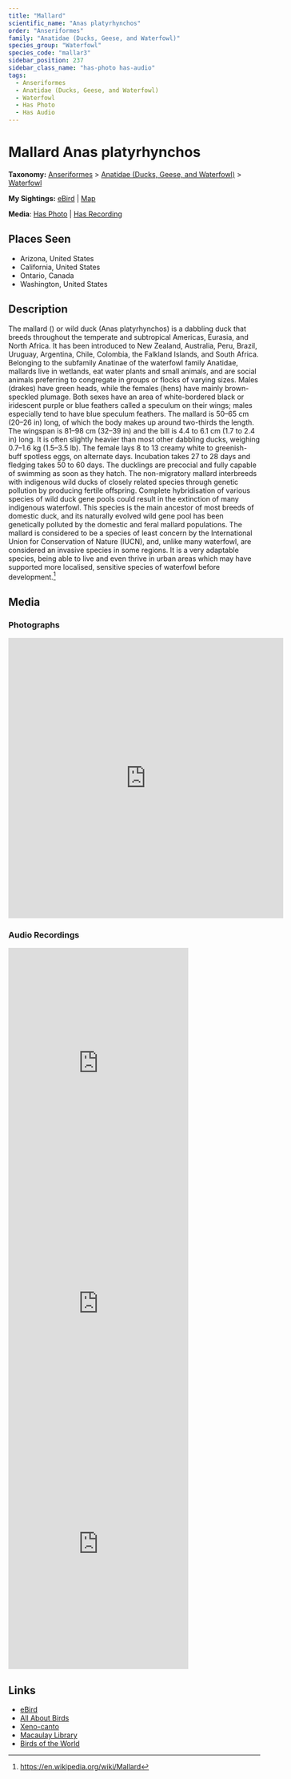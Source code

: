 ```yaml
---
title: "Mallard"
scientific_name: "Anas platyrhynchos"
order: "Anseriformes"
family: "Anatidae (Ducks, Geese, and Waterfowl)"
species_group: "Waterfowl"
species_code: "mallar3"
sidebar_position: 237
sidebar_class_name: "has-photo has-audio"
tags: 
  - Anseriformes
  - Anatidae (Ducks, Geese, and Waterfowl)
  - Waterfowl
  - Has Photo
  - Has Audio
---
```


# Mallard <span className='sci_name'>Anas platyrhynchos</span>

**Taxonomy:** [Anseriformes](/tags/anseriformes) > [Anatidae (Ducks, Geese, and Waterfowl)](/tags/anatidae-ducks-geese-and-waterfowl) > [Waterfowl](/tags/waterfowl)

**My Sightings:** [eBird](https://ebird.org/lifelist?r=world&time=life&spp=mallar3) | [Map](/map?species_code=mallar3)

**Media**: [Has Photo](https://media.ebird.org/catalog?userId=USER4436073&taxonCode=mallar3&mediaType=photo&view=grid) | [Has Recording](https://media.ebird.org/catalog?userId=USER4436073&taxonCode=mallar3&mediaType=audio&view=grid)

## Places Seen

* Arizona, United States
* California, United States
* Ontario, Canada
* Washington, United States

## Description
The mallard () or wild duck (Anas platyrhynchos) is a dabbling duck that breeds throughout the temperate and subtropical Americas, Eurasia, and North Africa. It has been introduced to New Zealand, Australia, Peru, Brazil, Uruguay, Argentina, Chile, Colombia, the Falkland Islands, and South Africa. Belonging to the subfamily Anatinae of the waterfowl family Anatidae, mallards live in wetlands, eat water plants and small animals, and are social animals preferring to congregate in groups or flocks of varying sizes.
Males (drakes) have green heads, while the females (hens) have mainly brown-speckled plumage. Both sexes have an area of white-bordered black or iridescent purple or blue feathers called a speculum on their wings; males especially tend to have blue speculum feathers. The mallard is 50–65 cm (20–26 in) long, of which the body makes up around two-thirds the length. The wingspan is 81–98 cm (32–39 in) and the bill is 4.4 to 6.1 cm (1.7 to 2.4 in) long. It is often slightly heavier than most other dabbling ducks, weighing 0.7–1.6 kg (1.5–3.5 lb). 
The female lays 8 to 13 creamy white to greenish-buff spotless eggs, on alternate days. Incubation takes 27 to 28 days and fledging takes 50 to 60 days. The ducklings are precocial and fully capable of swimming as soon as they hatch.
The non-migratory mallard interbreeds with indigenous wild ducks of closely related species through genetic pollution by producing fertile offspring. Complete hybridisation of various species of wild duck gene pools could result in the extinction of many indigenous waterfowl. This species is the main ancestor of most breeds of domestic duck, and its naturally evolved wild gene pool has been genetically polluted by the domestic and feral mallard populations.
The mallard is considered to be a species of least concern by the International Union for Conservation of Nature (IUCN), and, unlike many waterfowl, are considered an invasive species in some regions. It is a very adaptable species, being able to live and even thrive in urban areas which may have supported more localised, sensitive species of waterfowl before development.[^1]

[^1]: https://en.wikipedia.org/wiki/Mallard

## Media
### Photographs
<iframe src="https://macaulaylibrary.org/asset/626996611/embed" width="550" height="560" frameborder="0" allowfullscreen></iframe>

### Audio Recordings
<iframe src="https://macaulaylibrary.org/asset/626557641/embed" width="360" height="480" frameborder="0" allowfullscreen></iframe>
<iframe src="https://macaulaylibrary.org/asset/626618132/embed" width="360" height="480" frameborder="0" allowfullscreen></iframe>
<iframe src="https://macaulaylibrary.org/asset/626617932/embed" width="360" height="480" frameborder="0" allowfullscreen></iframe>

## Links
* [eBird](https://ebird.org/species/mallar3) 
* [All About Birds](https://www.allaboutbirds.org/guide/mallar3) 
* [Xeno-canto](https://www.xeno-canto.org/species/anas-platyrhynchos) 
* [Macaulay Library](https://search.macaulaylibrary.org/catalog?taxonCode=mallar3&sort=rating_rank_desc)
* [Birds of the World](https://birdsoftheworld.org/bow/species/mallar3)

